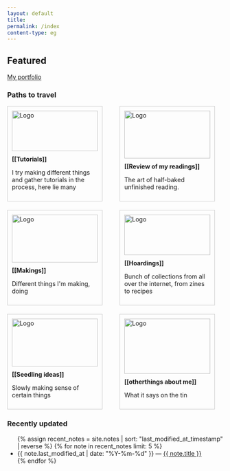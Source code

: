 ```yaml
---
layout: default  
title:
permalink: /index
content-type: eg  
---  
```


## Featured
[My portfolio](https://khattamicah.tumblr.com)

### Paths to travel 

<div class="breakout">
  <div class="card-wrapper">
    <div class="card">
      <img class="image-small" src="../../assets/logo-small.png" alt="Logo">
      <div>
        <h1 class="card-h1">
          [[Tutorials]]
        </h1>
        <p class="card-p">
          I try making different things and gather tutorials in the process, here lie many
        </p>
      </div>
    </div>
    <div class="card">
      <img class="image-small" src="../../assets/logo-small.png" alt="Logo">
      <div>
        <h1 class="card-h1">
          [[Review of my readings]]
        </h1>
        <p class="card-p">
          The art of half-baked unfinished reading.
        </p>
      </div>
    </div>
    <div class="card">
      <img class="image-small" src="../../assets/logo-small.png" alt="Logo">
      <div>
        <h1 class="card-h1">
          [[Makings]]
        </h1>
        <p class="card-p">
          Different things I'm making, doing
        </p>
      </div>
    </div>
    <div class="card">
      <img class="image-small" src="../../assets/logo-small.png" alt="Logo">
      <div>
        <h1 class="card-h1">
          [[Hoardings]]
        </h1>
        <p class="card-p">
          Bunch of collections from all over the internet, from zines to recipes
        </p>
      </div>
    </div>
    <div class="card">
      <img class="image-small" src="../../assets/logo-small.png" alt="Logo">
      <div>
        <h1 class="card-h1">
          [[Seedling ideas]]
        </h1>
        <p class="card-p">
          Slowly making sense of certain things
        </p>
      </div>
    </div>
    <div class="card">
      <img class="image-small" src="../../assets/logo-small.png" alt="Logo">
      <div>
        <h1 class="card-h1">
          [[otherthings about me]]
        </h1>
        <p class="card-p">
          What it says on the tin
        </p>
      </div>
    </div>
  </div>
</div>







<style>
  .card-wrapper {
    display: grid;
    grid-template-columns: repeat(auto-fit, minmax(200px, 1fr));
    gap: 20px;
  }

  .card {
    width: 200px;
    height: 200px;
    border: 1px solid #ccc;
    padding: 10px;
    display: flex;
    flex-direction: column;
    justify-content: space-between;
  }

  .card img {
    width: 100%;
    height: auto;
  }

  .card h1 {
    margin: 10px 0;
    font-size: 1em;
  }

  .card p {
    font-size: 14px;
  }
</style>


### Recently updated
<ul>
  {% assign recent_notes = site.notes | sort: "last_modified_at_timestamp" | reverse %}
  {% for note in recent_notes limit: 5 %}
    <li>
      {{ note.last_modified_at | date: "%Y-%m-%d" }} — <a class="internal-link" href="{{ note.url }}">{{ note.title }}</a>
    </li>
  {% endfor %}
</ul>



<!-- The tracker used is from insights, a cookieless, privacy-centric tracker-->
<script src="https://getinsights.io/js/insights.js"></script>
<script>
insights.init('slvaMWvsRVntTw2h');
insights.trackPages();
</script>

